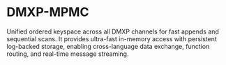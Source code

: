 # DMXP-MPMC
Unified ordered keyspace across all DMXP channels for fast appends and sequential scans. It provides ultra-fast in-memory access with persistent log-backed storage, enabling cross-language data exchange, function routing, and real-time message streaming.
